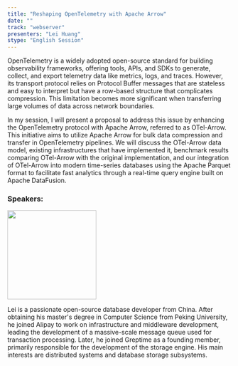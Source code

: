 ```yaml
---
title: "Reshaping OpenTelemetry with Apache Arrow"
date: ""
track: "webserver"
presenters: "Lei Huang"
stype: "English Session"
--- 
```


OpenTelemetry is a widely adopted open-source standard for building observability frameworks, offering tools, APIs, and SDKs to generate, collect, and export telemetry data like metrics, logs, and traces. However, its transport protocol relies on Protocol Buffer messages that are stateless and easy to interpret but have a row-based structure that complicates compression. This limitation becomes more significant when transferring large volumes of data across network boundaries.

In my session, I will present a proposal to address this issue by enhancing the OpenTelemetry protocol with Apache Arrow, referred to as OTel-Arrow. This initiative aims to utilize Apache Arrow for bulk data compression and transfer in OpenTelemetry pipelines. We will discuss the OTel-Arrow data model, existing infrastructures that have implemented it, benchmark results comparing OTel-Arrow with the original implementation, and our integration of OTel-Arrow into modern time-series databases using the Apache Parquet format to facilitate fast analytics through a real-time query engine built on Apache DataFusion.



### Speakers:

<img src="https://sessionize.com/image/4df2-400o400o1-EVUc7f9M53frxPdweN8rwZ.jpg" width="200" /><br/>

Lei is a passionate open-source database developer from China. After obtaining his master's degree in Computer Science from Peking University, he joined Alipay to work on infrastructure and middleware development, leading the development of a massive-scale message queue used for transaction processing. Later, he joined Greptime as a founding member, primarily responsible for the development of the storage engine. His main interests are distributed systems and database storage subsystems.
